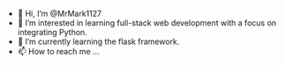 - 👋 Hi, I’m @MrMark1127
- 👀 I’m interested in learning full-stack web development with a focus on integrating Python.
- 🌱 I’m currently learning the flask framework.
- 📫 How to reach me ...

<!---
MrMark1127/MrMark1127 is a ✨ special ✨ repository because its `README.md` (this file) appears on your GitHub profile.
You can click the Preview link to take a look at your changes.
--->
